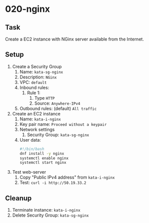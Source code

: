 # 020-nginx

## Task
Create a EC2 instance with NGinx server available from the Internet.

## Setup
1. Create a Security Group
	1. Name: `kata-sg-nginx`
	2. Description: `NGinx`
	3. VPC: `default`
	4. Inbound rules:
		1. Rule 1:
			1. Type `HTTP`
			2. Source: `Anywhere-IPv4`
	5. Outbound rules: (default) `All traffic`
2. Create an EC2 instance
    1. Name: `kata-i-nginx`
    2. Key pair name: `Proceed without a keypair`
    3. Network settings
    	1. Security Group: `kata-sg-nginx`
    4. User data:
        ```bash
        #!/bin/bash
        dnf install -y nginx
        systemctl enable nginx
        systemctl start nginx
        ```
3. Test web-server
    1. Copy "Public IPv4 address" from `kata-i-nginx`
    2. Test: `curl -i http://50.19.33.2`

## Cleanup
1. Terminate instance: `kata-i-nginx`
2. Delete Security Group: `kata-sg-nginx`
